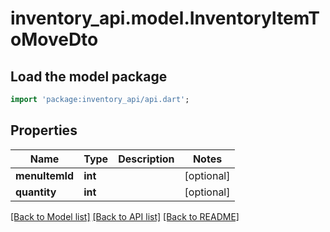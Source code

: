# inventory_api.model.InventoryItemToMoveDto

## Load the model package
```dart
import 'package:inventory_api/api.dart';
```

## Properties
Name | Type | Description | Notes
------------ | ------------- | ------------- | -------------
**menuItemId** | **int** |  | [optional] 
**quantity** | **int** |  | [optional] 

[[Back to Model list]](../README.md#documentation-for-models) [[Back to API list]](../README.md#documentation-for-api-endpoints) [[Back to README]](../README.md)



